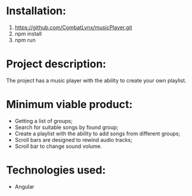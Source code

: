 # Installation:
1) https://github.com/CombatLynx/musicPlayer.git
2) npm install 
3) npm run

# Project description:
The project has a music player with the ability to create your own playlist.

# Minimum viable product:
* Getting a list of groups;
* Search for suitable songs by found group;
* Create a playlist with the ability to add songs from different groups;
* Scroll bars are designed to rewind audio tracks;
* Scroll bar to change sound volume.

# Technologies used:
* Angular
